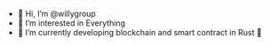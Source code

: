 - 👋 Hi, I’m @willygroup
- 👀 I’m interested in Everything
- 🌱 I’m currently developing blockchain and smart contract in Rust 🦀

<!---
willygroup/willygroup is a ✨ special ✨ repository because its `README.md` (this file) appears on your GitHub profile.
You can click the Preview link to take a look at your changes.
--->
